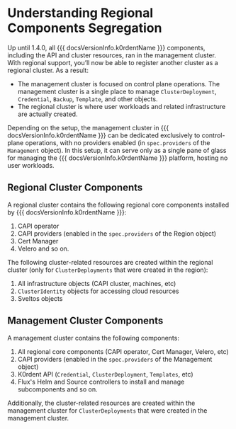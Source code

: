 # Understanding Regional Components Segregation

Up until 1.4.0, all {{{ docsVersionInfo.k0rdentName }}} components, including the API and cluster resources,
ran in the management cluster. With regional support, you’ll now be able to register another cluster as
a regional cluster. As a result:

* The management cluster is focused on control plane operations. The management cluster is a single place to manage
`ClusterDeployment`, `Credential`, `Backup`, `Template`, and other objects.
* The regional cluster is where user workloads and related infrastructure are actually created.

Depending on the setup, the management cluster in {{{ docsVersionInfo.k0rdentName }}} can be dedicated exclusively
to control-plane operations, with no providers enabled (in `spec.providers` of the `Management` object). In this setup,
it can serve only as a single pane of glass for managing the {{{ docsVersionInfo.k0rdentName }}} platform, hosting no user workloads.

## Regional Cluster Components

A regional cluster contains the following regional core components installed by {{{ docsVersionInfo.k0rdentName }}}:

1. CAPI operator
2. CAPI providers (enabled in the `spec.providers` of the Region object)
3. Cert Manager
4. Velero and so on.

The following cluster-related resources are created within the regional cluster (only for `ClusterDeployments`
that were created in the region):

1. All infrastructure objects (CAPI cluster, machines, etc)
2. `ClusterIdentity` objects for accessing cloud resources
3. Sveltos objects

## Management Cluster Components

A management cluster contains the following components:

1. All regional core components (CAPI operator, Cert Manager, Velero, etc)
2. CAPI providers (enabled in the `spec.providers` of the Management object)
3. K0rdent API (`Credential`, `ClusterDeployment`, `Templates`, etc)
4. Flux's Helm and Source controllers to install and manage subcomponents and so on.

Additionally, the cluster-related resources are created within the management cluster for `ClusterDeployments` that
were created in the management cluster.

